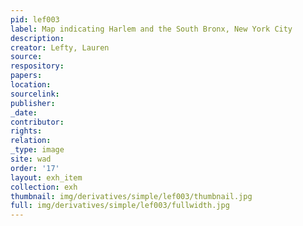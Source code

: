 ```yaml
---
pid: lef003
label: Map indicating Harlem and the South Bronx, New York City
description:
creator: Lefty, Lauren
source:
respository:
papers:
location:
sourcelink:
publisher:
_date:
contributor:
rights:
relation:
_type: image
site: wad
order: '17'
layout: exh_item
collection: exh
thumbnail: img/derivatives/simple/lef003/thumbnail.jpg
full: img/derivatives/simple/lef003/fullwidth.jpg
---
```

